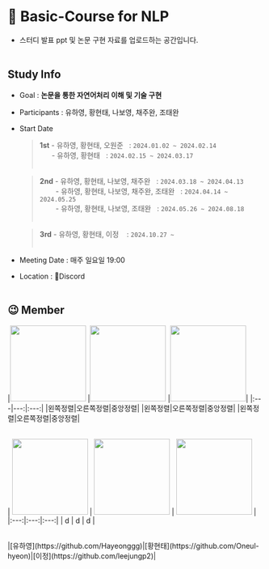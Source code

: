 # 📰 Basic-Course for NLP
- 스터디 발표 ppt 및 논문 구현 자료를 업로드하는 공간입니다.
</br></br>

## Study Info
* Goal : **논문을 통한 자연어처리 이해 및 기술 구현**
* Participants : 유하영, 황현태, 나보영, 채주완, 조태완
* Start Date
  > **1st** - 유하영, 황현태, 오원준  &nbsp; : `2024.01.02 ~ 2024.02.14`<br>
  > &nbsp;&nbsp;&nbsp;&nbsp;&nbsp; - 유하영, 황현태  &nbsp; :  `2024.02.15 ~ 2024.03.17`<br><br>
    
  > **2nd** - 유하영, 황현태, 나보영, 채주완 &nbsp; : `2024.03.18 ~ 2024.04.13`<br>
  > &nbsp;&nbsp;&nbsp;&nbsp;&nbsp;&nbsp;&nbsp; - 유하영, 황현태, 나보영, 채주완, 조태완 &nbsp; : `2024.04.14 ~ 2024.05.25`<br>
  > &nbsp;&nbsp;&nbsp;&nbsp;&nbsp;&nbsp;&nbsp; - 유하영, 황현태, 나보영, 조태완 &nbsp; : `2024.05.26 ~ 2024.08.18`<br><br>

  > **3rd** - 유하영, 황현태, 이정 &nbsp;&nbsp; : `2024.10.27 ~ `<br><br>
  
* Meeting Date : 매주 일요일 19:00
* Location : 👾Discord
</br></br>


## 😉 Member
|<img src="https://github.com/NLP-Study-JAPPU/.github/assets/90309728/2e337040-c033-4ec1-a9aa-122f15cc0f0a" width="150px" height="150px"> 
|<img src="https://github.com/NLP-Study-JAPPU/.github/assets/47472389/4f48112b-30b4-4f51-9feb-2f1b4075c945" width="150px" height="150px"> 
|<img src="https://github.com/NLP-Study-JAPPU/.github/assets/90309728/2e337040-c033-4ec1-a9aa-122f15cc0f0a" width="150px" height="150px">|
|:---|---:|:---:|
|왼쪽정렬|오른쪽정렬|중앙정렬|
|왼쪽정렬|오른쪽정렬|중앙정렬|
|왼쪽정렬|오른쪽정렬|중앙정렬|<br><br>

| <img src="https://github.com/NLP-Study-JAPPU/.github/assets/90309728/2e337040-c033-4ec1-a9aa-122f15cc0f0a" width="150px" height="150px"> 
| <img src="https://github.com/NLP-Study-JAPPU/.github/assets/47472389/4f48112b-30b4-4f51-9feb-2f1b4075c945" width="150px" height="150px"> 
| <img src="https://github.com/NLP-Study-JAPPU/.github/assets/90309728/2e337040-c033-4ec1-a9aa-122f15cc0f0a" width="150px" height="150px"> |
|:---:|:---:|:---:|
|    d | d   |  d  |

<br>
|[유하영](https://github.com/Hayeonggg)|[황현태](https://github.com/Oneul-hyeon)|[이정](https://github.com/leejungp2)|


